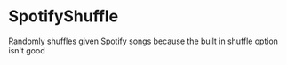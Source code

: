 # SpotifyShuffle
Randomly shuffles given Spotify songs because the built in shuffle option isn't good
